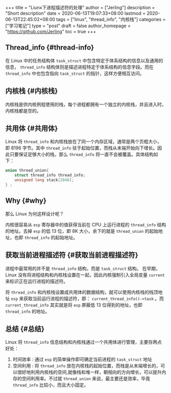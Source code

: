 +++
title = "Liunx下进程描述符的处理"
author = ["Jerling"]
description = "Short description"
date = 2020-06-13T19:07:33+08:00
lastmod = 2020-06-13T22:45:02+08:00
tags = ["linux", "thread_info", "内核栈"]
categories = ["学习笔记"]
type = "post"
draft = false
author_homepage = "https://github.com/Jerling"
toc = true
+++

## Thread\_info {#thread-info}

在 Linux 中的任务结构体 `task_struct` 中包含特定于体系结构的信息以及通用的信息， `thread_info` 结构体则是描述进程特定于体系结构的信息字段。而在 `thread_info` 中也包含指向 `task_struct` 的指针，这样方便相互访问。


## 内核栈 {#内核栈}

内核栈是供内核例程使用的栈，每个进程都拥有一个独立的内核栈，并且进入时，内核栈都是空的。


## 共用体 {#共用体}

Linux 将 `thread_info` 和内核栈放在了同一个内存区域，通常是两个页框大小，即 8196 字节。其中 `thread_info` 驻于起始位置，而栈从末端开始向下增长。因此只要保证足够大小的栈，那么
`thread_info` 将一直不会被覆盖。具体结构如下：

```C
union thread_union{
    struct thread_info thread_info;
    unsigned long stack[2048];
} ;
```


## Why {#why}

那么 Linux 为何这样设计呢？

内核很容易从 `esp` 寄存器中的值获得当前在 CPU 上运行进程的 `thread_info` 结构的地址。去掉 `esp` 的低 13 位，即 8K 大小，余下的就是 `thread_union` 的起始地址，也即 `thread_info` 的起始地址。


## 获取当前进程描述符 {#获取当前进程描述符}

进程中最常用的并不是 `thread_info` 结构，而是 `task_struct` 结构。 在早期，Linux 没有将进程结构和内核栈设置在一起，因此内核强制引入全局变量 `current` 来标识正在运行进程的描述符。

将 `thread_info` 和内核栈设置成共用体的数据结构，就可以使用内核栈的栈顶地址 `esp`
来获取当前运行进程的描述符，即： `current_thread_info()->task` 。而 `current_thread_info` 其实就是将 `esp` 屏蔽低 13 位得到的地址，也即 `thread_info` 的地址。


## 总结 {#总结}

Linux 将 `thread_info` 信息结构和内核栈通过一个共用体进行管理，主要存两点好处：

1.  时间效率 : 通过 `esp` 的简单操作即可确定当前进程的 `task_struct` 地址
2.  空间利用 : 将 `thread_info` 放在内核栈的起始位置，而栈是从末端增长的，可以很好地利用内核栈的空间,就像栈和堆一样，朝相向的方向增长，可以提升内存的空间利用率。不过就 `thread_union` 来说，最主要还是效率，毕竟 `thread_info` 比较小，而且大小固定。
